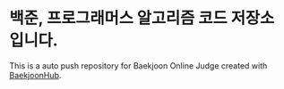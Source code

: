 # 백준, 프로그래머스 알고리즘 코드 저장소 입니다.
This is a auto push repository for Baekjoon Online Judge created with [BaekjoonHub](https://github.com/BaekjoonHub/BaekjoonHub).
